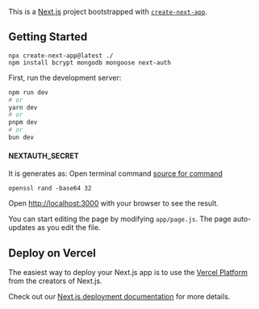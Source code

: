 This is a [Next.js](https://nextjs.org/) project bootstrapped with [`create-next-app`](https://github.com/vercel/next.js/tree/canary/packages/create-next-app).

## Getting Started

```
npx create-next-app@latest ./
npm install bcrypt mongodb mongoose next-auth
```

First, run the development server:

```bash
npm run dev
# or
yarn dev
# or
pnpm dev
# or
bun dev
```
#### NEXTAUTH_SECRET
It is generates as: Open terminal command [source for command](https://next-auth.js.org/configuration/options)

```
openssl rand -base64 32
```

Open [http://localhost:3000](http://localhost:3000) with your browser to see the result.

You can start editing the page by modifying `app/page.js`. The page auto-updates as you edit the file.


## Deploy on Vercel

The easiest way to deploy your Next.js app is to use the [Vercel Platform](https://vercel.com/new?utm_medium=default-template&filter=next.js&utm_source=create-next-app&utm_campaign=create-next-app-readme) from the creators of Next.js.

Check out our [Next.js deployment documentation](https://nextjs.org/docs/deployment) for more details.
